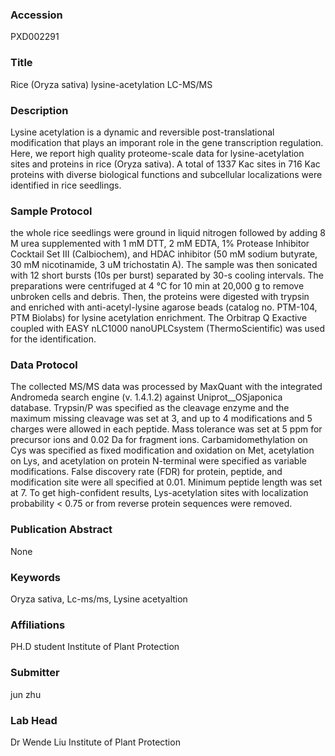 ### Accession
PXD002291

### Title
Rice (Oryza sativa) lysine-acetylation LC-MS/MS

### Description
Lysine acetylation is a dynamic and reversible post-translational modification that plays an imporant role in the gene transcription regulation. Here, we report high quality proteome-scale data for lysine-acetylation sites and proteins in rice (Oryza sativa). A total of 1337 Kac sites in 716 Kac proteins with diverse biological functions and subcellular localizations were identified in rice seedlings.

### Sample Protocol
the whole rice seedlings were ground in liquid nitrogen followed by adding 8 M urea supplemented with 1 mM DTT, 2 mM EDTA, 1% Protease Inhibitor Cocktail Set III (Calbiochem), and HDAC inhibitor (50 mM sodium butyrate, 30 mM nicotinamide, 3 uM trichostatin A). The sample was then sonicated with 12 short bursts (10s per burst) separated by 30-s cooling intervals. The preparations were centrifuged at 4 °C for 10 min at 20,000 g to remove unbroken cells and debris. Then, the proteins were digested with trypsin and enriched with anti-acetyl-lysine agarose beads (catalog no. PTM-104, PTM Biolabs) for lysine acetylation enrichment. The Orbitrap Q Exactive coupled with EASY nLC1000 nanoUPLCsystem (ThermoScientific) was used for the identification.

### Data Protocol
The collected MS/MS data was processed by MaxQuant with the integrated Andromeda search engine (v. 1.4.1.2) against Uniprot__OSjaponica database. Trypsin/P was specified as the cleavage enzyme and the maximum missing cleavage was set at 3, and up to 4 modifications and 5 charges were allowed in each peptide. Mass tolerance was set at 5 ppm for precursor ions and 0.02 Da for fragment ions. Carbamidomethylation on Cys was specified as fixed modification and oxidation on Met, acetylation on Lys, and acetylation on protein N-terminal were specified as variable modifications. False discovery rate (FDR) for protein, peptide, and modification site were all specified at 0.01. Minimum peptide length was set at 7. To get high-confident results, Lys-acetylation sites with localization probability < 0.75 or from reverse protein sequences were removed.

### Publication Abstract
None

### Keywords
Oryza sativa, Lc-ms/ms, Lysine acetyaltion

### Affiliations
PH.D student
Institute of Plant Protection

### Submitter
jun zhu

### Lab Head
Dr Wende Liu
Institute of Plant Protection


